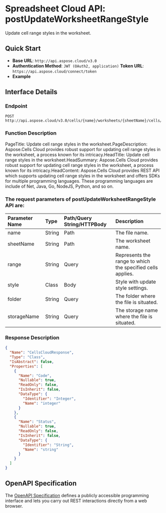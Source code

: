 # **Spreadsheet Cloud API: postUpdateWorksheetRangeStyle**

Update cell range styles in the worksheet. 


## **Quick Start**

- **Base URL**: `http://api.aspose.cloud/v3.0`
- **Authentication Method**: `JWT (OAuth2, application)`  **Token URL**: `https://api.aspose.cloud/connect/token`
- **Example** 

## **Interface Details**

### **Endpoint** 

```
POST http://api.aspose.cloud/v3.0/cells/{name}/worksheets/{sheetName}/cells/style
```
### **Function Description**
PageTitle: Update cell range styles in the worksheet.PageDescription: Aspose.Cells Cloud provides robust support for updating cell range styles in the worksheet, a process known for its intricacy.HeadTitle: Update cell range styles in the worksheet.HeadSummary: Aspose.Cells Cloud provides robust support for updating cell range styles in the worksheet, a process known for its intricacy.HeadContent: Aspose.Cells Cloud provides REST API which supports updating cell range styles in the worksheet and offers SDKs for multiple programming languages. These programming languages are include of Net, Java, Go, NodeJS, Python, and so on.

### The request parameters of **postUpdateWorksheetRangeStyle** API are: 

| Parameter Name | Type | Path/Query String/HTTPBody | Description | 
| :- | :- | :- |:- | 
|name|String|Path|The file name.|
|sheetName|String|Path|The worksheet name.|
|range|String|Query|Represents the range to which the specified cells applies.|
|style|Class|Body|Style with update style settings.|
|folder|String|Query|The folder where the file is situated.|
|storageName|String|Query|The storage name where the file is situated.|

### **Response Description**
```json
{
  "Name": "CellsCloudResponse",
  "Type": "Class",
  "IsAbstract": false,
  "Properties": [
    {
      "Name": "Code",
      "Nullable": true,
      "ReadOnly": false,
      "IsInherit": false,
      "DataType": {
        "Identifier": "Integer",
        "Name": "integer"
      }
    },
    {
      "Name": "Status",
      "Nullable": true,
      "ReadOnly": false,
      "IsInherit": false,
      "DataType": {
        "Identifier": "String",
        "Name": "string"
      }
    }
  ]
}
```


## OpenAPI Specification

The [OpenAPI Specification](https://reference.aspose.cloud/cells/#/CellsController/PostUpdateWorksheetRangeStyle) defines a publicly accessible programming interface and lets you carry out REST interactions directly from a web browser.
